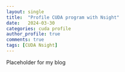 ```yaml
---
layout: single
title:  "Profile CUDA program with Nsight"
date:   2024-03-30
categories: cuda profile
author_profile: true
comments: true
tags: [CUDA Nsight]
---
```


Placeholder for my blog
